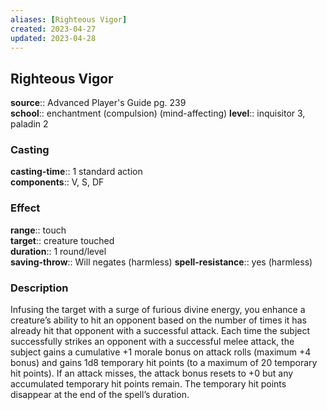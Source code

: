 ```yaml
---
aliases: [Righteous Vigor]
created: 2023-04-27
updated: 2023-04-28
---
```


## Righteous Vigor

**source**:: Advanced Player's Guide pg. 239  
**school**:: enchantment (compulsion) (mind-affecting)
**level**:: inquisitor 3, paladin 2

### Casting

**casting-time**:: 1 standard action  
**components**:: V, S, DF

### Effect

**range**:: touch  
**target**:: creature touched  
**duration**:: 1 round/level  
**saving-throw**:: Will negates (harmless)
**spell-resistance**:: yes (harmless)

### Description

Infusing the target with a surge of furious divine energy, you enhance a creature’s ability to hit an opponent based on the number of times it has already hit that opponent with a successful attack. Each time the subject successfully strikes an opponent with a successful melee attack, the subject gains a cumulative +1 morale bonus on attack rolls (maximum +4 bonus) and gains 1d8 temporary hit points (to a maximum of 20 temporary hit points). If an attack misses, the attack bonus resets to +0 but any accumulated temporary hit points remain. The temporary hit points disappear at the end of the spell’s duration.
